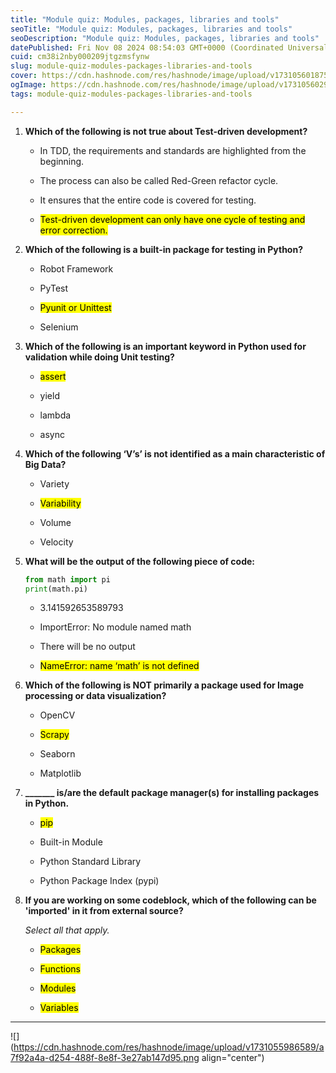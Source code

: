 ```yaml
---
title: "Module quiz: Modules, packages, libraries and tools"
seoTitle: "Module quiz: Modules, packages, libraries and tools"
seoDescription: "Module quiz: Modules, packages, libraries and tools"
datePublished: Fri Nov 08 2024 08:54:03 GMT+0000 (Coordinated Universal Time)
cuid: cm38i2nby000209jtgzmsfynw
slug: module-quiz-modules-packages-libraries-and-tools
cover: https://cdn.hashnode.com/res/hashnode/image/upload/v1731056018754/3091f44c-33f7-46a1-80be-48c7bf032252.png
ogImage: https://cdn.hashnode.com/res/hashnode/image/upload/v1731056029098/eb178c66-22ae-4e4b-9e18-b1307d14d6a5.png
tags: module-quiz-modules-packages-libraries-and-tools

---
```


1. **Which of the following is not true about Test-driven development?**
    
    * In TDD, the requirements and standards are highlighted from the beginning.
        
    * The process can also be called Red-Green refactor cycle.
        
    * It ensures that the entire code is covered for testing.
        
    * <mark>Test-driven development can only have one cycle of testing and error correction.</mark>
        
2. **Which of the following is a built-in package for testing in Python?**
    
    * Robot Framework
        
    * PyTest
        
    * <mark>Pyunit or Unittest</mark>
        
    * Selenium
        
3. **Which of the following is an important keyword in Python used for validation while doing Unit testing?**
    
    * <mark>assert</mark>
        
    * yield
        
    * lambda
        
    * async
        
4. **Which of the following ‘V’s’ is not identified as a main characteristic of Big Data?**
    
    * Variety
        
    * <mark>Variability</mark>
        
    * Volume
        
    * Velocity
        
5. **What will be the output of the following piece of code:**
    
    ```python
    from math import pi
    print(math.pi)
    ```
    
    * 3.141592653589793
        
    * ImportError: No module named math
        
    * There will be no output
        
    * <mark>NameError: name ‘math’ is not defined</mark>
        
6. **Which of the following is NOT primarily a package used for Image processing or data visualization?**
    
    * OpenCV
        
    * <mark>Scrapy</mark>
        
    * Seaborn
        
    * Matplotlib
        
7. **\_\_\_\_\_\_\_ is/are the default package manager(s) for installing packages in Python.**
    
    * <mark>pip</mark>
        
    * Built-in Module
        
    * Python Standard Library
        
    * Python Package Index (pypi)
        
8. **If you are working on some codeblock, which of the following can be 'imported' in it from external source?**
    
    *Select all that apply.*
    
    * <mark>Packages</mark>
        
    * <mark>Functions</mark>
        
    * <mark>Modules</mark>
        
    * <mark>Variables</mark>
        

---

![](https://cdn.hashnode.com/res/hashnode/image/upload/v1731055986589/a7f92a4a-d254-488f-8e8f-3e27ab147d95.png align="center")
